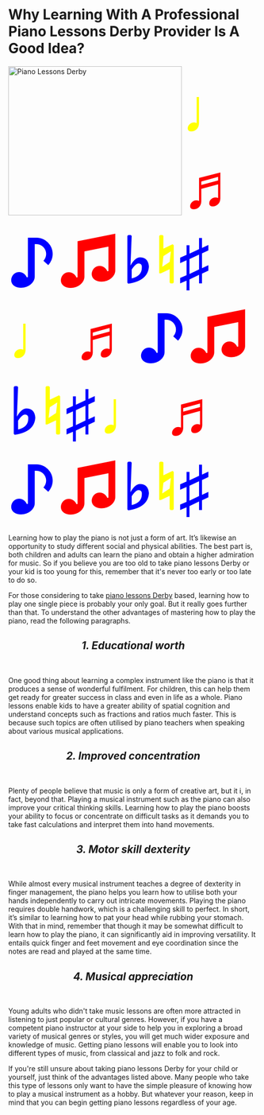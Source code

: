 # Why Learning With A Professional Piano Lessons Derby Provider Is A Good Idea?

<img src="https://media.wikiful.com/5b8e95f4-6736-4f5d-b696-53dc1a0bcd51/22da7280-e24e-4f69-95a0-13f973d50e81/violin-lessons-nottingham.jpg" alt="Piano Lessons Derby" style="float:left;width:350px;height:300px;">
<h2>
<span style="font-size:600%;color:yellow;">&#9833;</span>
<span style="font-size:600%;color:red;">&#9836;</span>
<span style="font-size:600%;color:blue;">&#9834;</span>
<span style="font-size:600%;color:red;">&#9835;</span>
<span style="font-size:600%;color:blue;">&#9837;</span>
<span style="font-size:600%;color:yellow;">&#9838;</span>
<span style="font-size:600%;color:blue;">&#9839;</span>
  <span style="font-size:600%;color:yellow;">&#9833;</span>
<span style="font-size:600%;color:red;">&#9836;</span>
<span style="font-size:600%;color:blue;">&#9834;</span>
<span style="font-size:600%;color:red;">&#9835;</span>
<span style="font-size:600%;color:blue;">&#9837;</span>
<span style="font-size:600%;color:yellow;">&#9838;</span>
<span style="font-size:600%;color:blue;">&#9839;</span>
  <span style="font-size:600%;color:yellow;">&#9833;</span>
<span style="font-size:600%;color:red;">&#9836;</span>
<span style="font-size:600%;color:blue;">&#9834;</span>
<span style="font-size:600%;color:red;">&#9835;</span>
<span style="font-size:600%;color:blue;">&#9837;</span>
<span style="font-size:600%;color:yellow;">&#9838;</span>
<span style="font-size:600%;color:blue;">&#9839;</span>
</h2>

Learning how to play the piano is not just a form of art. It’s likewise an opportunity to study different social and physical abilities. The best part is, both children and adults can learn the piano and obtain a higher admiration for music. So if you believe you are too old to take piano lessons Derby or your kid is too young for this, remember that it's never too early or too late to do so.

For those considering to take <a href="https://www.justinburton.co.uk">piano lessons Derby</a> based, learning how to play one single piece is probably your only goal. But it really goes further than that. To understand the other advantages of mastering how to play the piano, read the following paragraphs.

<h2><center><i><b>1. Educational worth</b></i></center></h2><br>

One good thing about learning a complex instrument like the piano is that it produces a sense of wonderful fulfilment. For children, this can help them get ready for greater success in class and even in life as a whole. Piano lessons enable kids to have a greater ability of spatial cognition and understand concepts such as fractions and ratios much faster. This is because such topics are often utilised by piano teachers when speaking about various musical applications.

<h2><center><i><b>2. Improved concentration</b></i></center></h2><br>

Plenty of people believe that music is only a form of creative art, but it i, in fact, beyond that. Playing a musical instrument such as the piano can also improve your critical thinking skills. Learning how to play the piano boosts your ability to focus or concentrate on difficult tasks as it demands you to take fast calculations and interpret them into hand movements.

<h2><center><i><b>3. Motor skill dexterity</b></i></center></h2><br>

While almost every musical instrument teaches a degree of dexterity in finger management, the piano helps you learn how to utilise both your hands independently to carry out intricate movements. Playing the piano requires double handwork, which is a challenging skill to perfect. In short, it’s similar to learning how to pat your head while rubbing your stomach. With that in mind, remember that though it may be somewhat difficult to learn how to play the piano, it can significantly aid in improving versatility. It entails quick finger and feet movement and eye coordination since the notes are read and played at the same time.

<h2><center><i><b>4. Musical appreciation</b></i></center></h2><br>

Young adults who didn't take music lessons are often more attracted in listening to just popular or cultural genres. However, if you have a competent piano instructor at your side to help you in exploring a broad variety of musical genres or styles, you will get much wider exposure and knowledge of music. Getting piano lessons will enable you to look into different types of music, from classical and jazz to folk and rock.

If you're still unsure about taking piano lessons Derby for your child or yourself, just think of the advantages listed above. Many people who take this type of lessons only want to have the simple pleasure of knowing how to play a musical instrument as a hobby. But whatever your reason, keep in mind that you can begin getting piano lessons regardless of your age.

